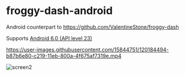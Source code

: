 # froggy-dash-android
Android counterpart to https://github.com/ValentineStone/froggy-dash

Supports [Android 6.0 (API level 23)](https://developer.android.com/studio/releases/platforms#6.0)

https://user-images.githubusercontent.com/15844751/120184494-b87b6e80-c219-11eb-800a-4f675af7319e.mp4

![screen2](https://user-images.githubusercontent.com/15844751/120121019-e6c16580-c1a9-11eb-8fbf-88207425e589.gif)
